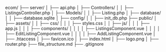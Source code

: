 ecom/
├── server/
│   ├── api.php
│   ├── Controllers/
│   │   ├── ListingsController.php
│   ├── Models/
│   │   ├── Listing.php
│   ├── database/
│   │   ├── database.sqlite
│   ├── config/
│   │   ├── init_db.php
├── public/
│   ├── assets/
│   │   ├── css/
│   │   │   ├── styles.css
│   │   ├── js/
│   │   │   ├── app.js
│   │   │   ├── components/
│   │   │   │   ├── ListingsComponent.vue
│   │   │   │   ├── EditListingComponent.vue
│   │   │   │   ├── AddListingComponent.vue
│   ├── .htaccess
│   ├── favicon.ico
│   ├── index.html
│   ├── logo.png
│   ├── router.php
├── file_structure.md
├── .gitignore